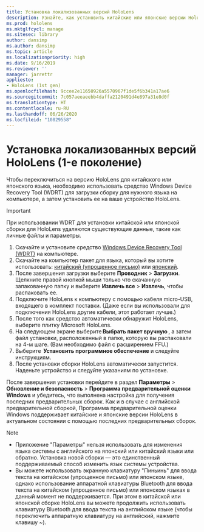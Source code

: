 ```yaml
---
title: Установка локализованных версий HoloLens
description: Узнайте, как установить китайские или японские версии HoloLens
ms.prod: hololens
ms.mktglfcycl: manage
ms.sitesec: library
author: dansimp
ms.author: dansimp
ms.topic: article
ms.localizationpriority: high
ms.date: 9/16/2019
ms.reviewer: ''
manager: jarrettr
appliesto:
- HoloLens (1st gen)
ms.openlocfilehash: 9ccee2e11650926a5570967f1de5f6b341a17ae6
ms.sourcegitcommit: 7c057aeeaeebb4daffa2120491d4e897a31e8d0f
ms.translationtype: HT
ms.contentlocale: ru-RU
ms.lasthandoff: 06/26/2020
ms.locfileid: "10829558"
---
```

# Установка локализованных версий HoloLens (1-е поколение)

Чтобы переключиться на версию HoloLens для китайского или японского языка, необходимо использовать средство Windows Device Recovery Tool (WDRT) для загрузки сборку для нужного языка на компьютере, а затем установить ее на ваше устройство HoloLens.

> [!IMPORTANT]
> При использовании WDRT для установки китайской или японской сборки для HoloLens удаляются существующие данные, такие как личные файлы и параметры. 

1. Скачайте и установите средство [Windows Device Recovery Tool (WDRT)](https://support.microsoft.com/help/12379) на компьютере.
1. Скачайте на компьютер пакет для языка, который вы хотите использовать: [китайский (упрощенное письмо)](https://aka.ms/hololensdownload-ch) или [японский](https://aka.ms/hololensdownload-jp).
1. После завершения загрузки выберите **Проводник** > **Загрузки**. Щелкните правой кнопкой мыши только что скачанную запакованную папку и выберите **Извлечь все** > **Извлечь**, чтобы распаковать ее.
1. Подключите HoloLens к компьютеру с помощью кабеля micro-USB, входящего в комплект поставки. (Даже если вы использовали для подключения HoloLens другие кабели, этот работает лучше.)
1. После того как средство автоматически обнаружит HoloLens, выберите плитку Microsoft HoloLens.
1. На следующем экране выберите **Выбрать пакет вручную** , а затем файл установки, расположенный в папке, которую вы распаковали на 4-м шаге. (Вам необходимо файл с расширением FFU.) 
1. Выберите  **Установить программное обеспечение** и следуйте инструкциям. 
1. После установки сборки HoloLens автоматически запустится. Наденьте устройство и следуйте указаниям по установке. 

После завершения установки перейдите в раздел **Параметры** > **Обновление и безопасность** > **Программа предварительной оценки Windows** и убедитесь, что выполнена настройка для получения последних предварительных сборок. Как и в случае с английской предварительной сборкой, Программа предварительной оценки Windows поддерживает китайские и японские версии HoloLens в актуальном состоянии с помощью последних предварительных сборок.

> [!NOTE]
>  
> - Приложение "Параметры" нельзя использовать для изменения языка системы с английского на японский или китайский языки или обратно. Установка новой сборки — это единственный поддерживаемый способ изменить язык системы устройства.
> - Вы можете использовать экранную клавиатуру "Пиньинь" для ввода текста на китайском (упрощенное письмо) или японском языке, однако использование аппаратной клавиатуры Bluetooth для ввода текста на китайском (упрощенное письмо) или японском языках в данный момент не поддерживается.  При этом в китайской или японской сборке HoloLens вы можете продолжить использовать клавиатуру Bluetooth для ввода текста на английском языке (чтобы переключить аппаратную клавиатуру на английский, нажмите клавишу ~).
